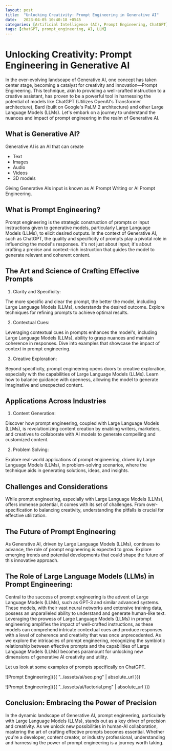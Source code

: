 ```yaml
---
layout: post
title:  "Unlocking Creativity: Prompt Engineering in Generative AI"
date:   2023-04-05 10:40:18 +0545
categories: [Artificial Intelligence (AI), Prompt Engineering, ChatGPT]
tags: [chatGPT, prompt_engineering, AI, LLM]
---
```


# Unlocking Creativity: Prompt Engineering in Generative AI

In the ever-evolving landscape of Generative AI, one concept has taken center stage, becoming a catalyst for creativity and innovation—Prompt Engineering. This technique, akin to providing a well-crafted instruction to a creative assistant, has proven to be a powerful tool in harnessing the potential of models like ChatGPT (Utilizes OpenAI's Transformer architecture), Bard (built on Google's PaLM 2 architecture) and other Large Language Models (LLMs). Let's embark on a journey to understand the nuances and impact of prompt engineering in the realm of Generative AI.

## What is Generative AI?

Generative AI is an AI that can create

* Text
* Images
* Audio
* Videos
* 3D models

Giving Generative AIs input is known as AI Prompt Writing or AI Prompt Engineering.

## What is Prompt Engineering?

Prompt engineering is the strategic construction of prompts or input instructions given to generative models, particularly Large Language Models (LLMs), to elicit desired outputs. In the context of Generative AI, such as ChatGPT, the quality and specificity of prompts play a pivotal role in influencing the model's responses. It's not just about input; it's about crafting a precise and context-rich instruction that guides the model to generate relevant and coherent content.

## The Art and Science of Crafting Effective Prompts

1. Clarity and Specificity:

The more specific and clear the prompt, the better the model, including Large Language Models (LLMs), understands the desired outcome. Explore techniques for refining prompts to achieve optimal results.

2. Contextual Cues:

Leveraging contextual cues in prompts enhances the model's, including Large Language Models (LLMs), ability to grasp nuances and maintain coherence in responses. Dive into examples that showcase the impact of context in prompt engineering.

3. Creative Exploration:

Beyond specificity, prompt engineering opens doors to creative exploration, especially with the capabilities of Large Language Models (LLMs). Learn how to balance guidance with openness, allowing the model to generate imaginative and unexpected content.

## Applications Across Industries

1. Content Generation:

Discover how prompt engineering, coupled with Large Language Models (LLMs), is revolutionizing content creation by enabling writers, marketers, and creatives to collaborate with AI models to generate compelling and customized content.

2. Problem Solving:

Explore real-world applications of prompt engineering, driven by Large Language Models (LLMs), in problem-solving scenarios, where the technique aids in generating solutions, ideas, and insights.

## Challenges and Considerations

While prompt engineering, especially with Large Language Models (LLMs), offers immense potential, it comes with its set of challenges. From over-specification to balancing creativity, understanding the pitfalls is crucial for effective utilization.

## The Future of Prompt Engineering

As Generative AI, driven by Large Language Models (LLMs), continues to advance, the role of prompt engineering is expected to grow. Explore emerging trends and potential developments that could shape the future of this innovative approach.

## The Role of Large Language Models (LLMs) in Prompt Engineering:

Central to the success of prompt engineering is the advent of Large Language Models (LLMs), such as GPT-3 and similar advanced systems. These models, with their vast neural networks and extensive training data, possess an unparalleled ability to understand and generate human-like text. Leveraging the prowess of Large Language Models (LLMs) in prompt engineering amplifies the impact of well-crafted instructions, as these models can comprehend intricate contextual cues and produce responses with a level of coherence and creativity that was once unprecedented. As we explore the intricacies of prompt engineering, recognizing the symbiotic relationship between effective prompts and the capabilities of Large Language Models (LLMs) becomes paramount for unlocking new dimensions of generative AI creativity and utility.

Let us look at some examples of prompts specifically on ChatGPT.

![Prompt Engineering]({{ "../assets/ai/seo.png" | absolute_url }})

![Prompt Engineering]({{ "../assets/ai/factorial.png" | absolute_url }})

## Conclusion: Embracing the Power of Precision

In the dynamic landscape of Generative AI, prompt engineering, particularly with Large Language Models (LLMs), stands out as a key driver of precision and creativity. As we unlock new possibilities in human-AI collaboration, mastering the art of crafting effective prompts becomes essential. Whether you're a developer, content creator, or industry professional, understanding and harnessing the power of prompt engineering is a journey worth taking.
